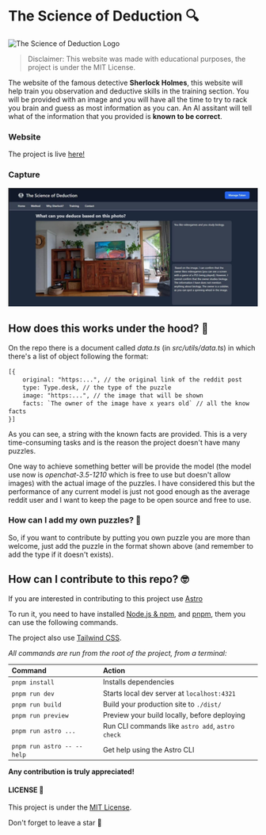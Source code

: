 # The Science of Deduction 🔍

![The Science of Deduction Logo](/public/logo.ico)

> Disclaimer: This website was made with educational purposes, the project is under the MIT License.

The website of the famous detective **Sherlock Holmes**, this website will help train you observation and deductive skills in the training section. You will be provided with an image and you will have all the time to try to rack you brain and guess as most information as you can. An AI assitant will tell what of the information that you provided is **known to be correct**.

### Website

The project is live [here!](https://the-science-of-deduction.netlify.app/)

### Capture

![The Science of Deduction Capture](/public/capture.jpg)

## How does this works under the hood? 🔬

On the repo there is a document called _data.ts_ (in _src/utils/data.ts_) in which there's a list of object following the format:

```
[{
    original: "https:...", // the original link of the reddit post
    type: Type.desk, // the type of the puzzle
    image: "https:...", // the image that will be shown
    facts: `The owner of the image have x years old` // all the know facts
}]
```

As you can see, a string with the known facts are provided. This is a very time-consuming tasks and is the reason the project doesn't have many puzzles.

One way to achieve something better will be provide the model (the model use now is _openchat-3.5-1210_ which is free to use but doesn't allow images) with the actual image of the puzzles. I have considered this but the performance of any current model is just not good enough as the average reddit user and I want to keep the page to be open source and free to use.

### How can I add my own puzzles? 🧩

So, if you want to contribute by putting you own puzzle you are more than welcome, just add the puzzle in the format shown above (and remember to add the type if it doesn't exists).

## How can I contribute to this repo? 🤓

If you are interested in contributing to this project use [Astro](https://astro.build/)

To run it, you need to have installed [Node.js & npm](https://nodejs.org/en/download/), and [pnpm](https://pnpm.io/installation), them you can use the following commands.

The project also use [Tailwind CSS](https://tailwindcss.com/docs/installation).

_All commands are run from the root of the project, from a terminal:_

| Command                    | Action                                           |
| :------------------------- | :----------------------------------------------- |
| `pnpm install`             | Installs dependencies                            |
| `pnpm run dev`             | Starts local dev server at `localhost:4321`      |
| `pnpm run build`           | Build your production site to `./dist/`          |
| `pnpm run preview`         | Preview your build locally, before deploying     |
| `pnpm run astro ...`       | Run CLI commands like `astro add`, `astro check` |
| `pnpm run astro -- --help` | Get help using the Astro CLI                     |

**Any contribution is truly appreciated!**

#### LICENSE 📜

This project is under the [MIT License](/LICENSE).

Don't forget to leave a star 🌟
